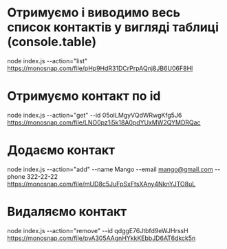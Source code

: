 # Отримуємо і виводимо весь список контактів у вигляді таблиці (console.table)
node index.js --action="list"
https://monosnap.com/file/pHp9HdR31DCrPrpAQnj8JB6U06F8Hl

# Отримуємо контакт по id
node index.js --action="get" --id 05olLMgyVQdWRwgKfg5J6
https://monosnap.com/file/LNO0pz1i5k18A0pdYUxMW2QYMDRQac

# Додаємо контакт
node index.js --action="add" --name Mango --email mango@gmail.com --phone 322-22-22
https://monosnap.com/file/mUD8c5JuFpSxFtsXAny4NknYJTO8uL

# Видаляємо контакт
node index.js --action="remove" --id qdggE76Jtbfd9eWJHrssH
https://monosnap.com/file/pvA305AAgnHYkkKEbbJD6AT6dkck5n